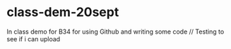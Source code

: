 # class-dem-20sept
In class demo for B34 for using Github and writing some code
// Testing to see if i can upload
